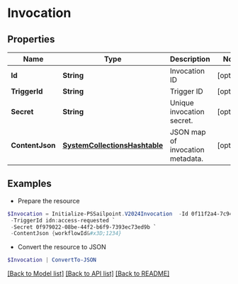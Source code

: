 # Invocation
## Properties

Name | Type | Description | Notes
------------ | ------------- | ------------- | -------------
**Id** | **String** | Invocation ID | [optional] 
**TriggerId** | **String** | Trigger ID | [optional] 
**Secret** | **String** | Unique invocation secret. | [optional] 
**ContentJson** | [**SystemCollectionsHashtable**](.md) | JSON map of invocation metadata. | [optional] 

## Examples

- Prepare the resource
```powershell
$Invocation = Initialize-PSSailpoint.V2024Invocation  -Id 0f11f2a4-7c94-4bf3-a2bd-742580fe3bde `
 -TriggerId idn:access-requested `
 -Secret 0f979022-08be-44f2-b6f9-7393ec73ed9b `
 -ContentJson {workflowId&#x3D;1234}
```

- Convert the resource to JSON
```powershell
$Invocation | ConvertTo-JSON
```

[[Back to Model list]](../README.md#documentation-for-models) [[Back to API list]](../README.md#documentation-for-api-endpoints) [[Back to README]](../README.md)

